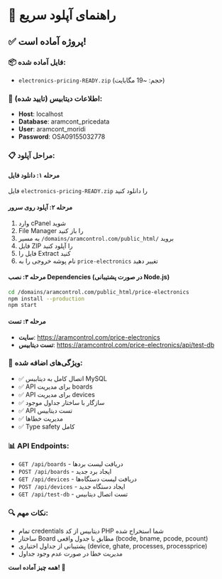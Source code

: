 # 🚀 راهنمای آپلود سریع

## ✅ پروژه آماده است!

### 📦 فایل آماده شده:
- `electronics-pricing-READY.zip` (حجم: ~19 مگابایت)

### 🔧 اطلاعات دیتابیس (تایید شده):
- **Host**: localhost
- **Database**: aramcont_pricedata  
- **User**: aramcont_moridi
- **Password**: OSA09155032778

### 📋 مراحل آپلود:

#### مرحله ۱: دانلود فایل
فایل `electronics-pricing-READY.zip` را دانلود کنید

#### مرحله ۲: آپلود روی سرور
1. وارد cPanel شوید
2. File Manager را باز کنید
3. به مسیر `/domains/aramcontrol.com/public_html/` بروید
4. فایل ZIP را آپلود کنید
5. فایل را Extract کنید
6. نام پوشه خروجی را به `price-electronics` تغییر دهید

#### مرحله ۳: نصب Dependencies (در صورت پشتیبانی Node.js)
```bash
cd /domains/aramcontrol.com/public_html/price-electronics
npm install --production
npm start
```

#### مرحله ۴: تست
- **سایت**: https://aramcontrol.com/price-electronics
- **تست دیتابیس**: https://aramcontrol.com/price-electronics/api/test-db

### 🎯 ویژگی‌های اضافه شده:
- ✅ اتصال کامل به دیتابیس MySQL
- ✅ API برای مدیریت boards
- ✅ API برای مدیریت devices  
- ✅ سازگار با ساختار جداول موجود
- ✅ API تست دیتابیس
- ✅ مدیریت خطاها
- ✅ Type safety کامل

### 📊 API Endpoints:
- `GET /api/boards` - دریافت لیست بردها
- `POST /api/boards` - ایجاد برد جدید
- `GET /api/devices` - دریافت لیست دستگاه‌ها
- `POST /api/devices` - ایجاد دستگاه جدید
- `GET /api/test-db` - تست اتصال دیتابیس

### 🔍 نکات مهم:
- تمام credentials دیتابیس از کد PHP شما استخراج شده
- ساختار Board مطابق با جدول واقعی (bcode, bname, pcode, pcount)
- پشتیبانی از جداول اختیاری (device, ghate, processes, processprice)
- مدیریت خطا در صورت عدم وجود جداول

**همه چیز آماده است! 🎉** 